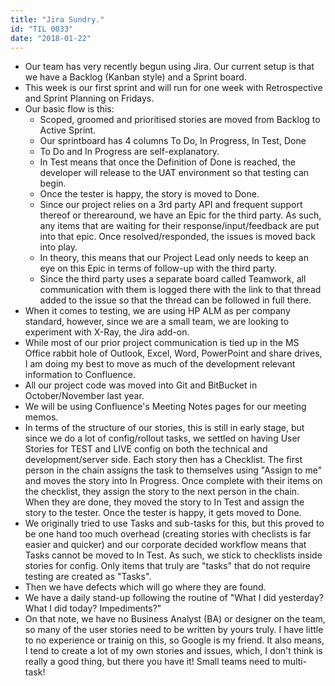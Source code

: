 ```yaml
---
title: "Jira Sundry."
id: "TIL 0033"
date: "2018-01-22"
---
```


* Our team has very recently begun using Jira. Our current setup is that we have a Backlog (Kanban style) and a Sprint board.
* This week is our first sprint and will run for one week with Retrospective and Sprint Planning on Fridays. 
* Our basic flow is this: 
    * Scoped, groomed and prioritised stories are moved from Backlog to Active Sprint. 
    * Our sprintboard has 4 columns To Do, In Progress, In Test, Done
    * To Do and In Progress are self-explanatory.
    * In Test means that once the Definition of Done is reached, the developer will release to the UAT environment so that testing can begin. 
    * Once the tester is happy, the story is moved to Done. 
    * Since our project relies on a 3rd party API and frequent support thereof or therearound, we have an Epic for the third party. As such, any items that are waiting for their response/input/feedback are put into that epic. Once resolved/responded, the issues is moved back into play. 
    * In theory, this means that our Project Lead only needs to keep an eye on this Epic in terms of follow-up with the third party. 
    * Since the third party uses a separate board called Teamwork, all communication with them is logged there with the link to that thread added to the issue so that the thread can be followed in full there. 
* When it comes to testing, we are using HP ALM as per company standard, however, since we are a small team, we are looking to experiment with X-Ray, the Jira add-on. 
* While most of our prior project communication is tied up in the MS Office rabbit hole of Outlook, Excel, Word, PowerPoint and share drives, I am doing my best to move as much of the development relevant information to Confluence. 
* All our project code was moved into Git and BitBucket in October/November last year. 
* We will be using Confluence's Meeting Notes pages for our meeting memos. 
* In terms of the structure of our stories, this is still in early stage, but since we do a lot of config/rollout tasks, we settled on having User Stories for TEST and LIVE config on both the technical and development/server side. Each story then has a Checklist. The first person in the chain assigns the task to themselves using "Assign to me" and moves the story into In Progress. Once complete with their items on the checklist, they assign the story to the next person in the chain. When they are done, they moved the story to In Test and assign the story to the tester. Once the tester is happy, it gets moved to Done. 
* We originally tried to use Tasks and sub-tasks for this, but this proved to be one hand too much overhead (creating stories with checlists is far easier and quicker) and our corporate decided workflow means that Tasks cannot be moved to In Test. As such, we stick to checklists inside stories for config. Only items that truly are "tasks" that do not require testing are created as "Tasks". 
* Then we have defects which will go where they are found. 
* We have a daily stand-up following the routine of "What I did yesterday? What I did today? Impediments?"
* On that note, we have no Business Analyst (BA) or designer on the team, so many of the user stories need to be written by yours truly. I have little to no experience or trainig on this, so Google is my friend. It also means, I tend to create a lot of my own stories and issues, which, I don't think is really a good thing, but there you have it! Small teams need to multi-task! 